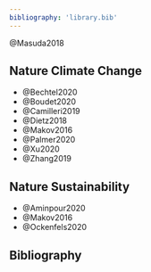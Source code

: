 ```yaml
---
bibliography: 'library.bib'
---
```


@Masuda2018

## Nature Climate Change

* @Bechtel2020
* @Boudet2020
* @Camilleri2019
* @Dietz2018
* @Makov2016
* @Palmer2020
* @Xu2020
* @Zhang2019

## Nature Sustainability

* @Aminpour2020
* @Makov2016
* @Ockenfels2020

## Bibliography